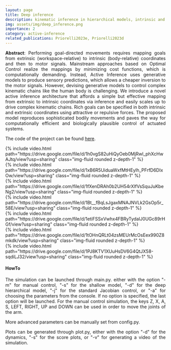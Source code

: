 ```yaml
---
layout: page
title: Deep inference
description: kinematic inference in hierarchical models, intrinsic and extrinsic intentions, human kinematics, obstacle avoidance
img: assets/img/deep_inference.png
importance: 2
category: active-inference
related_publications: Priorelli2023e, Priorelli2023d
---
```


<p align="justify"><b>Abstract</b>: Performing goal-directed movements requires mapping goals from extrinsic (workspace-relative) to intrinsic (body-relative) coordinates and then to motor signals. Mainstream approaches based on Optimal Control realize the mappings by minimizing cost functions, which is computationally demanding. Instead, Active Inference uses generative models to produce sensory predictions, which allows a cheaper inversion to the motor signals. However, devising generative models to control complex kinematic chains like the human body is challenging. We introduce a novel active inference architecture that affords a simple but effective mapping from extrinsic to intrinsic coordinates via inference and easily scales up to drive complex kinematic chains. Rich goals can be specified in both intrinsic and extrinsic coordinates using attractive or repulsive forces. The proposed model reproduces sophisticated bodily movements and paves the way for computationally efficient and biologically plausible control of actuated systems.
</p>

The code of the project can be found <a href="https://github.com/priorelli/deep-kinematic-inference">here</a>.

<div class="row mt-3">
    <div class="col-sm mt-3 mt-md-0">
        {% include video.html path="https://drive.google.com/file/d/1h0vgS82uHiQyOeb0MjRwl_phXcHwAJtq/view?usp=sharing" class="img-fluid rounded z-depth-1" %}
    </div>
    <div class="col-sm mt-3 mt-md-0">
        {% include video.html path="https://drive.google.com/file/d/1xB6R5UiduaWxfMtHEylh_PFrfD6DIxOw/view?usp=sharing" class="img-fluid rounded z-depth-1" %}
    </div>
</div>
<div class="caption">
</div>

<div class="row mt-3">
    <div class="col-sm mt-3 mt-md-0">
        {% include video.html path="https://drive.google.com/file/d/1fXenDRAh0b2UH54rXlfVsSquJuKbeNg2/view?usp=sharing" class="img-fluid rounded z-depth-1" %}
    </div>
    <div class="col-sm mt-3 mt-md-0">
        {% include video.html path="https://drive.google.com/file/d/1Bt__fBqLsJgaxMNAJNVLk2GsOp5r_58E/view?usp=sharing" class="img-fluid rounded z-depth-1" %}
    </div>
</div>
<div class="caption">
</div>

<div class="row mt-3">
    <div class="col-sm mt-3 mt-md-0">
        {% include video.html path="https://drive.google.com/file/d/1etiFSSxVwhx4FBRyTydalJ0UGc89rHGf/view?usp=sharing" class="img-fluid rounded z-depth-1" %}
    </div>
    <div class="col-sm mt-3 mt-md-0">
        {% include video.html path="https://drive.google.com/file/d/1tOHnQRLt04zsMEUrMcOsEex990Z8mkdk/view?usp=sharing" class="img-fluid rounded z-depth-1" %}
    </div>
</div>
<div class="caption">
</div>

<div class="row mt-3">
    <div class="col-sm mt-3 mt-md-0">
        {% include video.html path="https://drive.google.com/file/d/1PJ8KTV1XUuHsDV6G4QtJX58-sqdiLJ32/view?usp=sharing" class="img-fluid rounded z-depth-1" %}
    </div>
</div>
<div class="caption">
</div>

#### HowTo

<p align="justify">The simulation can be launched through main.py. either with the option "-m" for manual control, "-s" for the shallow model, "-d" for the deep hierarchical model, "-j" for the standard Jacobian control, or "-a" for choosing the parameters from the console. If no option is specified, the last option will be launched. For the manual control simulation, the keys Z, X, A, S, LEFT, RIGHT, UP and DOWN can be used in order to move the joints of the arm.
</p>

<p align="justify">More advanced parameters can be manually set from config.py.
</p>

<p align="justify">Plots can be generated through plot.py, either with the option "-d" for the dynamics, "-s" for the score plots, or "-v" for generating a video of the simulation.
</p>
